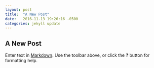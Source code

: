 ```yaml
---
layout: post
title:  "A New Post"
date:   2016-11-13 19:26:16 -0500
categories: jekyll update
---
```

## A New Post

Enter text in [Markdown](http://daringfireball.net/projects/markdown/). Use the toolbar above, or click the **?** button for formatting help.